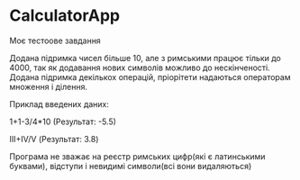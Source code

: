 # CalculatorApp
Моє тестоове завдання

Додана підримка чисел більше 10, але з римськими працює тільки до 4000, так як додавання нових символів можливо до нескінченості.
Додана підримка декількох операцій, пріорітети надаються операторам множення і ділення.

Приклад введених даних:

1+1-3/4*10
(Результат: -5.5)

III+IV/V
(Результат: 3.8)

Програма не зважає на реєстр римських цифр(які є латинськими буквами), відступи і невидимі символи(всі вони видаляються)

